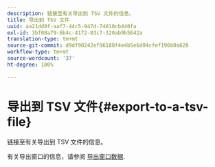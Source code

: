 ```yaml
---
description: 链接至有关导出到 TSV 文件的信息。
title: 导出到 TSV 文件
uuid: aa21dd0f-aaf7-44c5-947d-74010cb440fa
exl-id: 3bf08a79-6b4c-4172-83c7-320ab9b5642a
translation-type: tm+mt
source-git-commit: d9df90242ef96188f4e4b5e6d04cfef196b0a628
workflow-type: tm+mt
source-wordcount: '37'
ht-degree: 100%

---
```


# 导出到 TSV 文件{#export-to-a-tsv-file}

链接至有关导出到 TSV 文件的信息。

有关导出窗口的信息，请参阅 [导出窗口数据](../../../../home/c-get-started/c-wk-win-wksp/c-exp-win-data.md#concept-8df61d64ed434cc5a499023c44197349).
